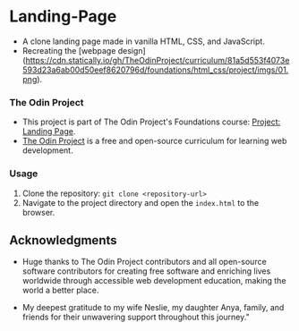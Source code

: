 # Landing-Page

- A clone landing page made in vanilla HTML, CSS, and JavaScript.
- Recreating the [webpage design] (https://cdn.statically.io/gh/TheOdinProject/curriculum/81a5d553f4073e593d23a6ab00d50eef8620796d/foundations/html_css/project/imgs/01.png).

### The Odin Project

- This project is part of The Odin Project's Foundations course: [Project: Landing Page](https://www.theodinproject.com/lessons/foundations-landing-page).
- [The Odin Project](https://www.theodinproject.com/) is a free and open-source curriculum for learning web development.

### Usage

1. Clone the repository: `git clone <repository-url>`
2. Navigate to the project directory and open the `index.html` to the browser.

## Acknowledgments

- Huge thanks to The Odin Project contributors and all open-source software contributors for creating free software and enriching lives worldwide through accessible web development education, making the world a better place.

- My deepest gratitude to my wife Neslie, my daughter Anya, family, and friends for their unwavering support throughout this journey."
